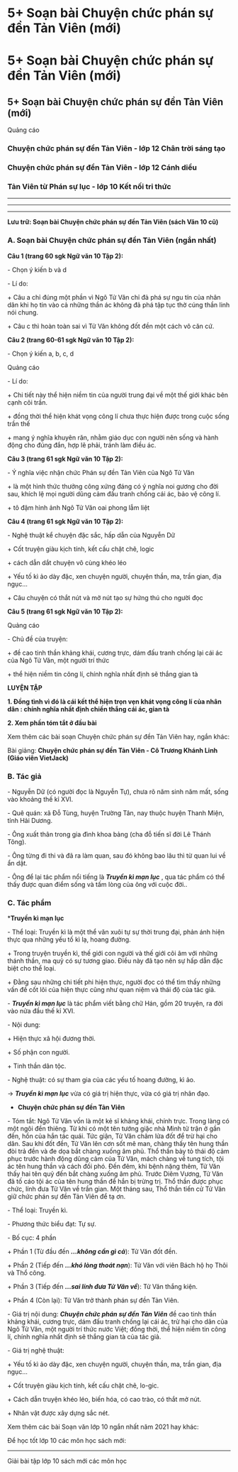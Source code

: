 # 5+ Soạn bài Chuyện chức phán sự đền Tản Viên (mới)

# 5+ Soạn bài Chuyện chức phán sự đền Tản Viên (mới)

## 5+ Soạn bài Chuyện chức phán sự đền Tản Viên (mới)

Quảng cáo

### Chuyện chức phán sự đền Tản Viên - lớp 12 Chân trời sáng tạo

### Chuyện chức phán sự đền Tản Viên - lớp 12 Cánh diều

### Tản Viên từ Phán sự lục - lớp 10 Kết nối tri thức

* * *

* * *

* * *

**Lưu trữ: Soạn bài Chuyện chức phán sự đền Tản Viên (sách Văn 10 cũ)**

### **A. Soạn bài Chuyện chức phán sự đền Tản Viên (ngắn nhất)**

**Câu 1 (trang 60 sgk Ngữ văn 10 Tập 2):**

\- Chọn ý kiến b và d 

\- Lí do: 

\+ Câu a chỉ đúng một phần vì Ngô Tử Văn chỉ đả phá sự ngu tín của nhân dân khi họ tin vào cả những thần ác không đả phá tập tục thờ cúng thần linh nói chung. 

\+ Câu c thì hoàn toàn sai vì Tử Văn không đốt đền một cách vô căn cứ. 

**Câu 2 (trang 60-61 sgk Ngữ văn 10 Tập 2):**

\- Chọn ý kiến a, b, c, d 

Quảng cáo

\- Lí do: 

\+ Chi tiết này thể hiện niềm tin của người trung đại về một thế giới khác bên cạnh cõi trần. 

\+ đồng thời thể hiện khát vọng công lí chưa thực hiện được trong cuộc sống trần thế 

\+ mang ý nghĩa khuyên răn, nhằm giáo dục con người nên sống và hành động cho đúng đắn, hợp lẽ phải, tránh làm điều ác. 

**Câu 3 (trang 61 sgk Ngữ văn 10 Tập 2):**

\- Ý nghĩa việc nhận chức Phán sự đền Tản Viên của Ngô Tử Văn 

\+ là một hình thức thưởng công xứng đáng có ý nghĩa noi gương cho đời sau, khích lệ mọi người dũng cảm đấu tranh chống cái ác, bảo vệ công lí. 

\+ tô đậm hình ảnh Ngô Tử Văn oai phong lẫm liệt 

**Câu 4 (trang 61 sgk Ngữ văn 10 Tập 2):**

\- Nghệ thuật kể chuyện đặc sắc, hấp dẫn của Nguyễn Dữ 

\+ Cốt truyện giàu kịch tính, kết cấu chặt chẽ, logic 

\+ cách dẫn dắt chuyện vô cùng khéo léo 

\+ Yếu tố kì ảo dày đặc, xen chuyện người, chuyện thần, ma, trần gian, địa ngục… 

\+ Câu chuyện có thắt nút và mở nút tạo sự hứng thú cho người đọc 

**Câu 5 (trang 61 sgk Ngữ văn 10 Tập 2):**

Quảng cáo

\- Chủ đề của truyện: 

\+ đề cao tinh thần khảng khái, cương trực, dám đấu tranh chống lại cái ác của Ngô Tử Văn, một người trí thức 

\+ thể hiện niềm tin công lí, chính nghĩa nhất định sẽ thắng gian tà 

**LUYỆN TẬP**

**1\. Đồng tình vì đó là cái kết thể hiện trọn vẹn khát vọng công lí của nhân dân : chính nghĩa nhất định chiến thắng cái ác, gian tà**

**2\. Xem phần tóm tắt ở đầu bài**

Xem thêm các bài soạn Chuyện chức phán sự đền Tản Viên hay, ngắn khác:

Bài giảng: **Chuyện chức phán sự đền Tản Viên - Cô Trương Khánh Linh (Giáo viên VietJack)**

### **B. Tác giả**

\- Nguyễn Dữ (có người đọc là Nguyễn Tự), chưa rõ năm sinh năm mất, sống vào khoảng thế kỉ XVI.

\- Quê quán: xã Đỗ Tùng, huyện Trường Tân, nay thuộc huyện Thanh Miện, tỉnh Hải Dương.

\- Ông xuất thân trong gia đình khoa bảng (cha đỗ tiến sĩ đời Lê Thánh Tông).

\- Ông từng đi thi và đã ra làm quan, sau đó không bao lâu thì từ quan lui về ẩn dật.

\- Ông để lại tác phẩm nổi tiếng là **_Truyền kì mạn lục_** , qua tác phẩm có thể thấy được quan điểm sống và tấm lòng của ông với cuộc đời..

### **C. Tác phẩm**

***Truyền kì mạn lục**

\- Thể loại: Truyền kì là một thể văn xuôi tự sự thời trung đại, phản ánh hiện thực qua những yếu tố kì lạ, hoang đường.

\+ Trong truyện truyền kì, thế giới con người và thế giới cõi âm với những thánh thần, ma quỷ có sự tương giao. Điều này đã tạo nên sự hấp dẫn đặc biệt cho thể loại.

\+ Đằng sau những chi tiết phi hiện thực, người đọc có thể tìm thấy những vấn đề cốt lõi của hiện thực cũng như quan niệm và thái độ của tác giả.

\- **_Truyền kì mạn lục_** là tác phẩm viết bằng chữ Hán, gồm 20 truyện, ra đời vào nửa đầu thế kỉ XVI.

\- Nội dung:

\+ Hiện thực xã hội đương thời.

\+ Số phận con người.

\+ Tinh thần dân tộc.

\- Nghệ thuật: có sự tham gia của các yếu tố hoang đường, kì ảo.

→ **_Truyền kì mạn lục_** vừa có giá trị hiện thực, vừa có giá trị nhân đạo.

* **Chuyện chức phán sự đền Tản Viên**

\- Tóm tắt: Ngô Tử Văn vốn là một kẻ sĩ khảng khái, chính trực. Trong làng có một ngôi đền thiêng. Từ khi có một tên tướng giặc nhà Minh tử trận ở gần đền, hồn của hắn tác quái. Tức giận, Tử Văn châm lửa đốt để trừ hại cho dân. Sau khi đốt đền, Tử Văn lên cơn sốt mê man, chàng thấy tên hung thần đòi trả đền và đe dọa bắt chàng xuống âm phủ. Thổ thần bày tỏ thái độ cảm phục trước hành động dũng cảm của Tử Văn, mách chàng về tung tích, tội ác tên hung thần và cách đối phó. Đến đêm, khi bệnh nặng thêm, Tử Văn thấy hai tên quỷ đến bắt chàng xuống âm phủ. Trước Diêm Vương, Tử Văn đã tố cáo tội ác của tên hung thần để hắn bị trừng trị. Thổ thần được phục chức, lính đưa Tử Văn về trần gian. Một tháng sau, Thổ thần tiến cử Tử Văn giữ chức phán sự đền Tản Viên để tạ ơn.

\- Thể loại: Truyền kì.

\- Phương thức biểu đạt: Tự sự.

\- Bố cục: 4 phần

\+ Phần 1 (Từ đầu đến **_…không cần gì cả_**): Tử Văn đốt đền.

\+ Phần 2 (Tiếp đến **_…khó lòng thoát nạn_**): Tử Văn với viên Bách hộ họ Thôi và Thổ công.

\+ Phần 3 (Tiếp đến **_…sai lính đưa Tử Văn về_**): Tử Văn thắng kiện.

\+ Phần 4 (Còn lại): Tử Văn trở thành phán sự đền Tản Viên.

\- Giá trị nội dung: **_Chuyện chức phán sự đền Tản Viên_** đề cao tinh thần khảng khái, cương trực, dám đấu tranh chống lại cái ác, trừ hại cho dân của Ngô Tử Văn, một người trí thức nước Việt; đồng thời, thể hiện niềm tin công lí, chính nghĩa nhất định sẽ thắng gian tà của tác giả.

\- Giá trị nghệ thuật:

\+ Yếu tố kì ảo dày đặc, xen chuyện người, chuyện thần, ma, trần gian, địa ngục…

\+ Cốt truyện giàu kịch tính, kết cấu chặt chẽ, lo-gic.

\+ Cách dẫn truyện khéo léo, biến hóa, có cao trào, có thắt mở nút.

\+ Nhân vật được xây dựng sắc nét.

Xem thêm các bài Soạn văn lớp 10 ngắn nhất năm 2021 hay khác:

Để học tốt lớp 10 các môn học sách mới:

* * *

Giải bài tập lớp 10 sách mới các môn học
